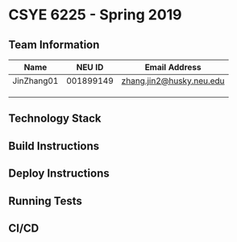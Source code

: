 # CSYE 6225 - Spring 2019

## Team Information

| Name | NEU ID | Email Address |
| --- | --- | --- |
|JinZhang01|001899149|zhang.jin2@husky.neu.edu |
| | | |
| | | |
| | | |

## Technology Stack


## Build Instructions


## Deploy Instructions


## Running Tests


## CI/CD


